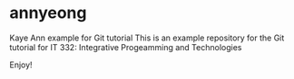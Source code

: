 # annyeong
Kaye Ann example for Git tutorial
This is an example repository for the Git tutorial for IT 332: Integrative Progeamming and Technologies

Enjoy! 